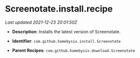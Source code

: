 # Screenotate.install.recipe

_Last updated 2021-12-23 20:01:50Z_

- **Description**: Installs the latest version of Screenotate.

- **Identifier**: `com.github.homebysix.install.Screenotate`

- **Parent Recipes**: `com.github.homebysix.download.Screenotate`

